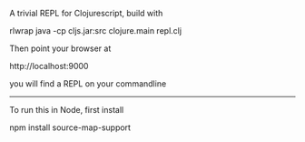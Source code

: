 A trivial REPL for Clojurescript, build with

  rlwrap java -cp cljs.jar:src clojure.main repl.clj

Then point your browser at
  
  http://localhost:9000

you will find a REPL on your commandline

<hr>

To run this in Node, first install
  
  npm install source-map-support
